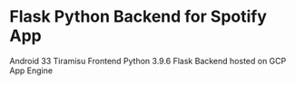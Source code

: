 # Flask Python Backend for Spotify App 

Android 33 Tiramisu Frontend
Python 3.9.6 Flask Backend hosted on GCP App Engine
